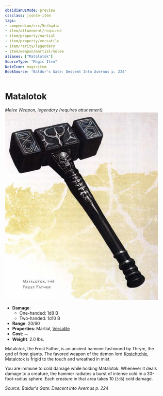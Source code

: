 ```yaml
---
obsidianUIMode: preview
cssclass: json5e-item
tags:
- compendium/src/5e/bgdia
- item/attunement/required
- item/property/martial
- item/property/versatile
- item/rarity/legendary
- item/weapon/martial/melee
aliases: ["Matalotok"]
SourceType: "Magic Item"
NoteIcon: magicitem
BookSource: "Baldur's Gate: Descent Into Avernus p. 224"
---
```

# Matalotok
*Melee Weapon, legendary (requires attunement)*  
![](https://raw.githubusercontent.com/5etools-mirror-2/5etools-img/main/items/BGDIA/Matalotok.webp#right)  

- **Damage**:
  - One-handed: 1d8 B
  - Two-handed: 1d10 B
- **Range**: 20/60
- **Properties**: Martial, [Versatile](/2-Mechanics/CLI/rules/item-properties.md#Versatile)
- **Cost**: ⏤
- **Weight**: 2.0 lbs.

Matalotok, the Frost Father, is an ancient hammer fashioned by Thrym, the god of frost giants. The favored weapon of the demon lord [Kostchtchie](/2-Mechanics/CLI/bestiary/npc/kostchtchie-bgdia.md), Matalotok is frigid to the touch and wreathed in mist.

You are immune to cold damage while holding Matalotok. Whenever it deals damage to a creature, the hammer radiates a burst of intense cold in a 30-foot-radius sphere. Each creature in that area takes 10 (`3d6`) cold damage.

*Source: Baldur's Gate: Descent Into Avernus p. 224*